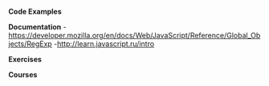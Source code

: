 **Code Examples**


**Documentation**
-https://developer.mozilla.org/en/docs/Web/JavaScript/Reference/Global_Objects/RegExp 
-http://learn.javascript.ru/intro

**Exercises**

**Courses**
